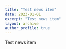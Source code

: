 ```yaml
---
title: "Test news item"
date: 2023-01-01
excerpt: "Test news item"
layout: archive
author_profile: true
---
```


Test news item
